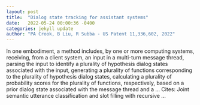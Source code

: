 ```yaml
---
layout: post
title:  "Dialog state tracking for assistant systems"
date:   2022-05-24 00:00:36 -0400
categories: jekyll update
author: "PA Crook, B Liu, R Subba - US Patent 11,336,602, 2022"
---
```

In one embodiment, a method includes, by one or more computing systems, receiving, from a client system, an input in a multi-turn message thread, parsing the input to identify a plurality of hypothesis dialog states associated with the input, generating a plurality of functions corresponding to the plurality of hypothesis dialog states, calculating a plurality of probability scores for the plurality of functions, respectively, based on a prior dialog state associated with the message thread and a … Cites: ‪Joint semantic utterance classification and slot filling with recursive …‬